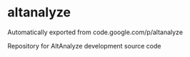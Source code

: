 # altanalyze
Automatically exported from code.google.com/p/altanalyze

Repository for AltAnalyze development source code
